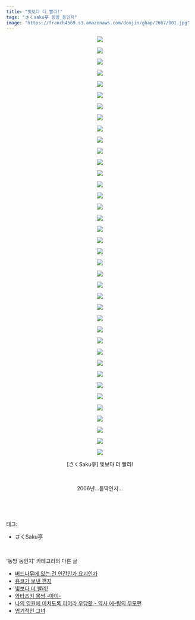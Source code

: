 ```yaml
---
title: "빛보다 더 빨리!"
tags: "さくsaku亭 동방_동인지"
image: "https://franch4569.s3.amazonaws.com/doujin/ghap/2667/001.jpg"
---
```

<div class="article">
<p style="text-align: center; clear: none; float: none;"><img src="{{ site.imgserver2 }}/ghap/2667/001.jpg"/></p>
<p style="text-align: center; clear: none; float: none;"><img src="{{ site.imgserver2 }}/ghap/2667/002.jpg"/></p>
<p style="text-align: center; clear: none; float: none;"><img src="{{ site.imgserver2 }}/ghap/2667/003.jpg"/></p>
<p style="text-align: center; clear: none; float: none;"><img src="{{ site.imgserver2 }}/ghap/2667/004.jpg"/></p>
<p style="text-align: center; clear: none; float: none;"><img src="{{ site.imgserver2 }}/ghap/2667/005.jpg"/></p>
<p style="text-align: center; clear: none; float: none;"><img src="{{ site.imgserver2 }}/ghap/2667/006.jpg"/></p>
<p style="text-align: center; clear: none; float: none;"><img src="{{ site.imgserver2 }}/ghap/2667/007.jpg"/></p>
<p style="text-align: center; clear: none; float: none;"><img src="{{ site.imgserver2 }}/ghap/2667/008.jpg"/></p>
<p style="text-align: center; clear: none; float: none;"><img src="{{ site.imgserver2 }}/ghap/2667/009.jpg"/></p>
<p style="text-align: center; clear: none; float: none;"><img src="{{ site.imgserver2 }}/ghap/2667/010.jpg"/></p>
<p style="text-align: center; clear: none; float: none;"><img src="{{ site.imgserver2 }}/ghap/2667/011.jpg"/></p>
<p style="text-align: center; clear: none; float: none;"><img src="{{ site.imgserver2 }}/ghap/2667/012.jpg"/></p>
<p style="text-align: center; clear: none; float: none;"><img src="{{ site.imgserver2 }}/ghap/2667/013.jpg"/></p>
<p style="text-align: center; clear: none; float: none;"><img src="{{ site.imgserver2 }}/ghap/2667/014.jpg"/></p>
<p style="text-align: center; clear: none; float: none;"><img src="{{ site.imgserver2 }}/ghap/2667/015.jpg"/></p>
<p style="text-align: center; clear: none; float: none;"><img src="{{ site.imgserver2 }}/ghap/2667/016.jpg"/></p>
<p style="text-align: center; clear: none; float: none;"><img src="{{ site.imgserver2 }}/ghap/2667/017.jpg"/></p>
<p style="text-align: center; clear: none; float: none;"><img src="{{ site.imgserver2 }}/ghap/2667/018.jpg"/></p>
<p style="text-align: center; clear: none; float: none;"><img src="{{ site.imgserver2 }}/ghap/2667/019.jpg"/></p>
<p style="text-align: center; clear: none; float: none;"><img src="{{ site.imgserver2 }}/ghap/2667/020.jpg"/></p>
<p style="text-align: center; clear: none; float: none;"><img src="{{ site.imgserver2 }}/ghap/2667/021.jpg"/></p>
<p style="text-align: center; clear: none; float: none;"><img src="{{ site.imgserver2 }}/ghap/2667/022.jpg"/></p>
<p style="text-align: center; clear: none; float: none;"><img src="{{ site.imgserver2 }}/ghap/2667/023.jpg"/></p>
<p style="text-align: center; clear: none; float: none;"><img src="{{ site.imgserver2 }}/ghap/2667/024.jpg"/></p>
<p style="text-align: center; clear: none; float: none;"><img src="{{ site.imgserver2 }}/ghap/2667/025.jpg"/></p>
<p style="text-align: center; clear: none; float: none;"><img src="{{ site.imgserver2 }}/ghap/2667/026.jpg"/></p>
<p style="text-align: center; clear: none; float: none;"><img src="{{ site.imgserver2 }}/ghap/2667/027.jpg"/></p>
<p style="text-align: center; clear: none; float: none;"><img src="{{ site.imgserver2 }}/ghap/2667/028.jpg"/></p>
<p style="text-align: center; clear: none; float: none;"><img src="{{ site.imgserver2 }}/ghap/2667/029.jpg"/></p>
<p style="text-align: center; clear: none; float: none;"><img src="{{ site.imgserver2 }}/ghap/2667/030.jpg"/></p>
<p style="text-align: center; clear: none; float: none;"><img src="{{ site.imgserver2 }}/ghap/2667/031.jpg"/></p>
<p style="text-align: center; clear: none; float: none;"><img src="{{ site.imgserver2 }}/ghap/2667/032.jpg"/></p>
<p style="text-align: center; clear: none; float: none;"><img src="{{ site.imgserver2 }}/ghap/2667/033.jpg"/></p>
<p style="text-align: center; clear: none; float: none;"><img src="{{ site.imgserver2 }}/ghap/2667/034.jpg"/></p>
<p style="text-align: center; clear: none; float: none;"><img src="{{ site.imgserver2 }}/ghap/2667/035.jpg"/></p>
<p style="text-align: center; clear: none; float: none;"><img src="{{ site.imgserver2 }}/ghap/2667/036.jpg"/></p>
<p style="text-align: center; clear: none; float: none;"><img src="{{ site.imgserver2 }}/ghap/2667/037.jpg"/></p>
<p style="text-align: center; clear: none; float: none;"><img src="{{ site.imgserver2 }}/ghap/2667/038.jpg"/></p>
<p style="text-align: center; clear: none; float: none;">[さくSaku亭] 빛보다 더 빨리!</p>
<p style="text-align: center; clear: none; float: none;"><br/></p>
<p style="text-align: center; clear: none; float: none;">2006년...틀딱인지...</p>
<p><br/></p>
</div><br/>
<div class="tagTrail">
<p>태그: </p>
<ul>
<li>さくSaku亭</li>
</ul>
</div><br/>
<div class="another">
<p>'동방 동인지' 카테고리의 다른 글</p>
<ul>
<li><a href="/ghap_2669">버드나무에 있는 건 인간인가 요괴인가</a></li>
<li><a href="/ghap_2668">유코가 보낸 편지</a></li>
<li><a href="/ghap_2667">빛보다 더 빨리!</a></li>
<li><a href="/ghap_2666">와타츠키 몽쌍 -아이-</a></li>
<li><a href="/ghap_2665">나의 영원에 미치도록 피어라 우담홧 - 약사 에-링의 무모편</a></li>
<li><a href="/ghap_2664">엽기적인 그녀</a></li>
</ul>
</div><br/>
<div class="cb_module cb_fluid">
<div class="cb_wrt cb_profile">
</div><!-- commentList close -->
</div><br/>

